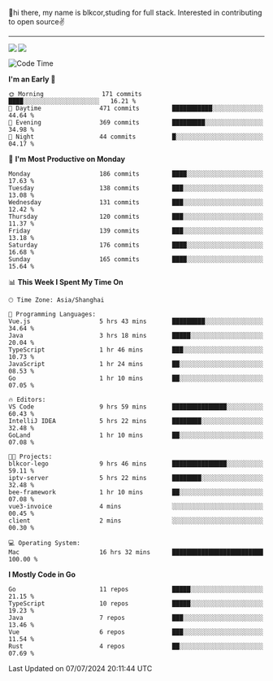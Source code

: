 👋hi there, my name is blkcor,studing for full stack.
Interested in contributing to open source✌️

<hr/>

![](https://github-readme-stats.vercel.app/api?username=blkcor)
<a href="https://github.com/blkcor/github-readme-stats">
    <img align="left" src="https://github-readme-stats.vercel.app/api/top-langs/?username=blkcor&hide=jupyter%20notebook,shaderlab,tex,c%23&langs_count=9" />
</a>


<!--START_SECTION:waka-->
![Code Time](http://img.shields.io/badge/Code%20Time-1%2C152%20hrs%2023%20mins-blue)

**I'm an Early 🐤** 

```text
🌞 Morning                171 commits         ████░░░░░░░░░░░░░░░░░░░░░   16.21 % 
🌆 Daytime                471 commits         ███████████░░░░░░░░░░░░░░   44.64 % 
🌃 Evening                369 commits         █████████░░░░░░░░░░░░░░░░   34.98 % 
🌙 Night                  44 commits          █░░░░░░░░░░░░░░░░░░░░░░░░   04.17 % 
```
📅 **I'm Most Productive on Monday** 

```text
Monday                   186 commits         ████░░░░░░░░░░░░░░░░░░░░░   17.63 % 
Tuesday                  138 commits         ███░░░░░░░░░░░░░░░░░░░░░░   13.08 % 
Wednesday                131 commits         ███░░░░░░░░░░░░░░░░░░░░░░   12.42 % 
Thursday                 120 commits         ███░░░░░░░░░░░░░░░░░░░░░░   11.37 % 
Friday                   139 commits         ███░░░░░░░░░░░░░░░░░░░░░░   13.18 % 
Saturday                 176 commits         ████░░░░░░░░░░░░░░░░░░░░░   16.68 % 
Sunday                   165 commits         ████░░░░░░░░░░░░░░░░░░░░░   15.64 % 
```


📊 **This Week I Spent My Time On** 

```text
🕑︎ Time Zone: Asia/Shanghai

💬 Programming Languages: 
Vue.js                   5 hrs 43 mins       █████████░░░░░░░░░░░░░░░░   34.64 % 
Java                     3 hrs 18 mins       █████░░░░░░░░░░░░░░░░░░░░   20.04 % 
TypeScript               1 hr 46 mins        ███░░░░░░░░░░░░░░░░░░░░░░   10.73 % 
JavaScript               1 hr 24 mins        ██░░░░░░░░░░░░░░░░░░░░░░░   08.53 % 
Go                       1 hr 10 mins        ██░░░░░░░░░░░░░░░░░░░░░░░   07.05 % 

🔥 Editors: 
VS Code                  9 hrs 59 mins       ███████████████░░░░░░░░░░   60.43 % 
IntelliJ IDEA            5 hrs 22 mins       ████████░░░░░░░░░░░░░░░░░   32.48 % 
GoLand                   1 hr 10 mins        ██░░░░░░░░░░░░░░░░░░░░░░░   07.08 % 

🐱‍💻 Projects: 
blkcor-lego              9 hrs 46 mins       ███████████████░░░░░░░░░░   59.11 % 
iptv-server              5 hrs 22 mins       ████████░░░░░░░░░░░░░░░░░   32.48 % 
bee-framework            1 hr 10 mins        ██░░░░░░░░░░░░░░░░░░░░░░░   07.08 % 
vue3-invoice             4 mins              ░░░░░░░░░░░░░░░░░░░░░░░░░   00.45 % 
client                   2 mins              ░░░░░░░░░░░░░░░░░░░░░░░░░   00.30 % 

💻 Operating System: 
Mac                      16 hrs 32 mins      █████████████████████████   100.00 % 
```

**I Mostly Code in Go** 

```text
Go                       11 repos            █████░░░░░░░░░░░░░░░░░░░░   21.15 % 
TypeScript               10 repos            █████░░░░░░░░░░░░░░░░░░░░   19.23 % 
Java                     7 repos             ███░░░░░░░░░░░░░░░░░░░░░░   13.46 % 
Vue                      6 repos             ███░░░░░░░░░░░░░░░░░░░░░░   11.54 % 
Rust                     4 repos             ██░░░░░░░░░░░░░░░░░░░░░░░   07.69 % 
```




 Last Updated on 07/07/2024 20:11:44 UTC
<!--END_SECTION:waka-->


